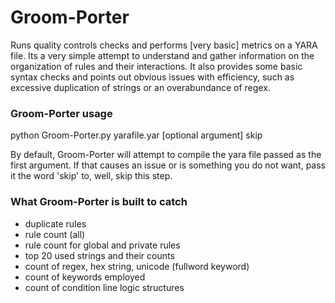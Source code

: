 # Groom-Porter
Runs quality controls checks and performs [very basic] metrics on a YARA file.  Its a very simple attempt to understand and gather information on the organization of rules and their interactions.  It also provides some basic syntax checks and points out obvious issues with efficiency, such as excessive duplication of strings or an overabundance of regex.

### Groom-Porter usage
python Groom-Porter.py yarafile.yar [optional argument] skip

By default, Groom-Porter will attempt to compile the yara file passed as the first argument.  If that causes an issue or is something you do not want, pass it the word 'skip' to, well, skip this step.

### What Groom-Porter is built to catch
* duplicate rules
* rule count (all)
* rule count for global and private rules
* top 20 used strings and their counts
* count of regex, hex string, unicode (fullword keyword)
* count of keywords employed
* count of condition line logic structures 


